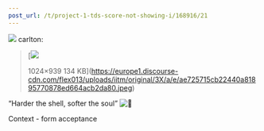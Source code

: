 ```yaml
---
post_url: /t/project-1-tds-score-not-showing-i/168916/21
---
```

![](https://dub1.discourse-cdn.com/flex013/user_avatar/discourse.onlinedegree.iitm.ac.in/carlton/48/56317_2.png) carlton:

> [![](https://europe1.discourse-cdn.com/flex013/uploads/iitm/optimized/3X/a/e/ae725715cb22440a81895770878ed664acb2da80_2_545x500.jpeg)
>
> 1024×939 134 KB](https://europe1.discourse-cdn.com/flex013/uploads/iitm/original/3X/a/e/ae725715cb22440a81895770878ed664acb2da80.jpeg)

“Harder the shell, softer the soul” ![:melting_face:](https://emoji.discourse-cdn.com/google/melting_face.png?v=14 ":melting_face:")

Context - form acceptance